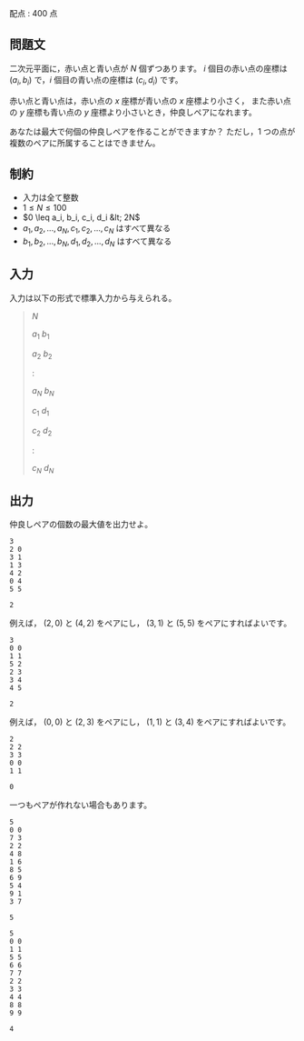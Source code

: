 配点 : $400$ 点

## 問題文

二次元平面に，赤い点と青い点が $N$ 個ずつあります。
$i$ 個目の赤い点の座標は $(a_i, b_i)$ で，$i$ 個目の青い点の座標は $(c_i, d_i)$ です。

赤い点と青い点は，赤い点の $x$ 座標が青い点の $x$ 座標より小さく，
また赤い点の $y$ 座標も青い点の $y$ 座標より小さいとき，仲良しペアになれます。

あなたは最大で何個の仲良しペアを作ることができますか？
ただし，$1$ つの点が複数のペアに所属することはできません。

## 制約

- 入力は全て整数
- $1 \leq N \leq 100$
- $0 \leq a_i, b_i, c_i, d_i &lt; 2N$
- $a_1, a_2, ..., a_N, c_1, c_2, ..., c_N$ はすべて異なる
- $b_1, b_2, ..., b_N, d_1, d_2, ..., d_N$ はすべて異なる

## 入力

入力は以下の形式で標準入力から与えられる。

> $N$
> 
> $a_1$ $b_1$
> 
> $a_2$ $b_2$
> 
> $:$
> 
> $a_N$ $b_N$
> 
> $c_1$ $d_1$
> 
> $c_2$ $d_2$
> 
> $:$
> 
> $c_N$ $d_N$

## 出力

仲良しペアの個数の最大値を出力せよ。

```input1
3
2 0
3 1
1 3
4 2
0 4
5 5
```

```output1
2
```

例えば，
$(2, 0)$ と $(4, 2)$ をペアにし，
$(3, 1)$ と $(5, 5)$ をペアにすればよいです。

```input2
3
0 0
1 1
5 2
2 3
3 4
4 5
```

```output2
2
```

例えば，
$(0, 0)$ と $(2, 3)$ をペアにし，
$(1, 1)$ と $(3, 4)$ をペアにすればよいです。

```input3
2
2 2
3 3
0 0
1 1
```

```output3
0
```

一つもペアが作れない場合もあります。

```input4
5
0 0
7 3
2 2
4 8
1 6
8 5
6 9
5 4
9 1
3 7
```

```output4
5
```

```input5
5
0 0
1 1
5 5
6 6
7 7
2 2
3 3
4 4
8 8
9 9
```

```output5
4
```